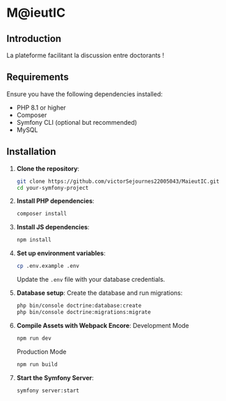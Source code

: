 # M@ieutIC

## Introduction
La plateforme facilitant la discussion entre doctorants !

## Requirements
Ensure you have the following dependencies installed:
- PHP 8.1 or higher
- Composer
- Symfony CLI (optional but recommended)
- MySQL

## Installation
1. **Clone the repository**:
   ```sh
   git clone https://github.com/victorSejournes22005043/MaieutIC.git
   cd your-symfony-project
   ```

2. **Install PHP dependencies**:
   ```sh
   composer install
   ```

3. **Install JS dependencies**:
   ```sh
   npm install
   ```

4. **Set up environment variables**:
   ```sh
   cp .env.example .env
   ```
   Update the `.env` file with your database credentials.

5. **Database setup**:
   Create the database and run migrations:
   ```sh
   php bin/console doctrine:database:create
   php bin/console doctrine:migrations:migrate
   ```

6. **Compile Assets with Webpack Encore**:
   Development Mode
   ```bash
   npm run dev
   ```
   
   Production Mode
   ```bash
   npm run build
   ```

7. **Start the Symfony Server**:
   ```sh
   symfony server:start
   ```
